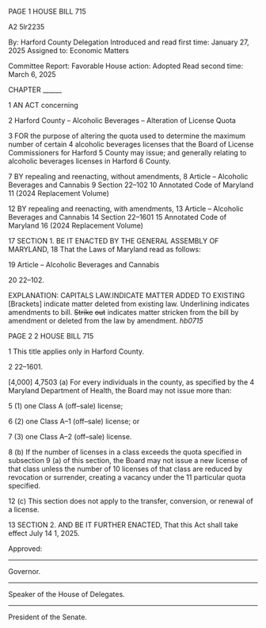 PAGE 1
HOUSE BILL 715

A2 5lr2235

By: Harford County Delegation
Introduced and read first time: January 27, 2025
Assigned to: Economic Matters

Committee Report: Favorable
House action: Adopted
Read second time: March 6, 2025

CHAPTER ______

1 AN ACT concerning

2 Harford County – Alcoholic Beverages – Alteration of License Quota

3 FOR the purpose of altering the quota used to determine the maximum number of certain
4 alcoholic beverages licenses that the Board of License Commissioners for Harford
5 County may issue; and generally relating to alcoholic beverages licenses in Harford
6 County.

7 BY repealing and reenacting, without amendments,
8 Article – Alcoholic Beverages and Cannabis
9 Section 22–102
10 Annotated Code of Maryland
11 (2024 Replacement Volume)

12 BY repealing and reenacting, with amendments,
13 Article – Alcoholic Beverages and Cannabis
14 Section 22–1601
15 Annotated Code of Maryland
16 (2024 Replacement Volume)

17 SECTION 1. BE IT ENACTED BY THE GENERAL ASSEMBLY OF MARYLAND,
18 That the Laws of Maryland read as follows:

19 Article – Alcoholic Beverages and Cannabis

20 22–102.

EXPLANATION: CAPITALS LAW.INDICATE MATTER ADDED TO EXISTING
[Brackets] indicate matter deleted from existing law.
Underlining indicates amendments to bill.
~~Strike~~ ~~out~~ indicates matter stricken from the bill by amendment or deleted from the law by
amendment. *hb0715*

PAGE 2
2 HOUSE BILL 715

1 This title applies only in Harford County.

2 22–1601.

[4,000] 4,7503 (a) For every individuals in the county, as specified by the
4 Maryland Department of Health, the Board may not issue more than:

5 (1) one Class A (off–sale) license;

6 (2) one Class A–1 (off–sale) license; or

7 (3) one Class A–2 (off–sale) license.

8 (b) If the number of licenses in a class exceeds the quota specified in subsection
9 (a) of this section, the Board may not issue a new license of that class unless the number of
10 licenses of that class are reduced by revocation or surrender, creating a vacancy under the
11 particular quota specified.

12 (c) This section does not apply to the transfer, conversion, or renewal of a license.

13 SECTION 2. AND BE IT FURTHER ENACTED, That this Act shall take effect July
14 1, 2025.

Approved:

________________________________________________________________________________
Governor.

________________________________________________________________________________
Speaker of the House of Delegates.

________________________________________________________________________________
President of the Senate.